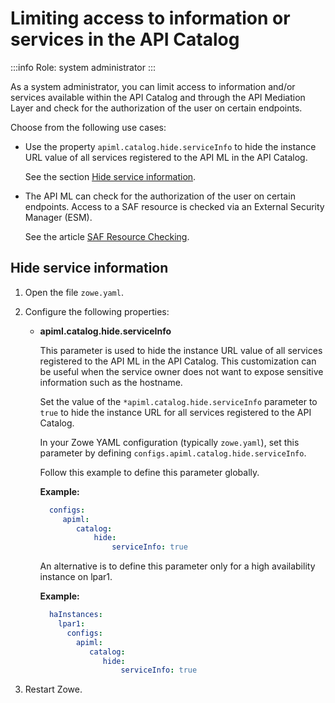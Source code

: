 # Limiting access to information or services in the API Catalog

:::info Role: system administrator
:::

As a system administrator, you can limit access to information and/or services available within the API Catalog and through the API Mediation Layer and check for the authorization of the user on certain endpoints.

Choose from the following use cases:


* Use the property `apiml.catalog.hide.serviceInfo` to hide the instance URL value of all services registered to the API ML in the API Catalog.

    See the section [Hide service information](#hide-service-information). 

* The API ML can check for the authorization of the user on certain endpoints. Access to a SAF resource is checked via an External Security Manager (ESM).

    See the article [SAF Resource Checking](./configuration-saf-resource-checking.md).

## Hide service information

1. Open the file `zowe.yaml`.
2. Configure the following properties:

   * **apiml.catalog.hide.serviceInfo**

     This parameter is used to hide the instance URL value of all services registered to the API ML in the API Catalog. This customization can be useful when the service owner does not want to expose sensitive information such as the hostname.  

     Set the value of the `*apiml.catalog.hide.serviceInfo` parameter to `true` to hide the instance URL for all services registered to the API Catalog.
  
     In your Zowe YAML configuration (typically `zowe.yaml`), set this parameter by defining `configs.apiml.catalog.hide.serviceInfo`.
  
     Follow this example to define this parameter globally.

     **Example:**

       ```yaml
         configs:
            apiml:
               catalog:
                   hide:
                       serviceInfo: true
       ```

     An alternative is to define this parameter only for a high availability instance on lpar1.

     **Example:**

       ```yaml
         haInstances:
           lpar1:
             configs:
               apiml:
                  catalog:
                     hide:
                         serviceInfo: true
       ```
3. Restart Zowe.
